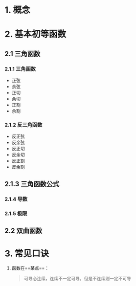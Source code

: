 # 1. 概念

# 2. 基本初等函数

## 2.1 三角函数

### 2.1.1 三角函数

- 正弦
- 余弦
- 正切
- 余切
- 正割
- 余割

### 2.1.2 反三角函数

- 反正弦
- 反余弦
- 反正切
- 反余切
- 反正割
- 反余割

## 2.1.3 三角函数公式

### 2.1.4 导数

### 2.1.5 极限

## 2.2 双曲函数



# 3. 常见口诀
1. 函数在==某点==：

    > 可导必连续，连续不一定可导，但是不连续则一定不可导

